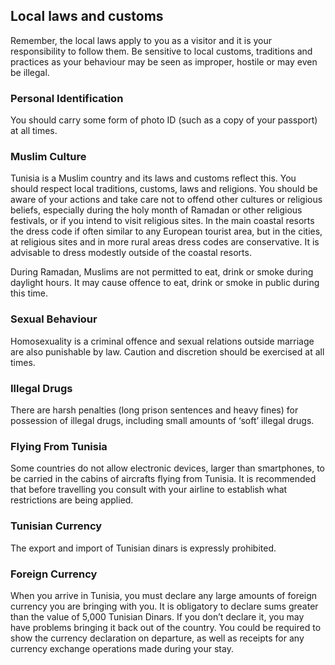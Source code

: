 ## Local laws and customs

Remember, the local laws apply to you as a visitor and it is your responsibility to follow them. Be sensitive to local customs, traditions and practices as your behaviour may be seen as improper, hostile or may even be illegal.

### **Personal Identification**

You should carry some form of photo ID (such as a copy of your passport) at all times.

### **Muslim Culture**

Tunisia is a Muslim country and its laws and customs reflect this. You should respect local traditions, customs, laws and religions. You should be aware of your actions and take care not to offend other cultures or religious beliefs, especially during the holy month of Ramadan or other religious festivals, or if you intend to visit religious sites. In the main coastal resorts the dress code if often similar to any European tourist area, but in the cities, at religious sites and in more rural areas dress codes are conservative. It is advisable to dress modestly outside of the coastal resorts.

During Ramadan, Muslims are not permitted to eat, drink or smoke during daylight hours. It may cause offence to eat, drink or smoke in public during this time.

### **Sexual Behaviour**

Homosexuality is a criminal offence and sexual relations outside marriage are also punishable by law. Caution and discretion should be exercised at all times.

### **Illegal Drugs**

There are harsh penalties (long prison sentences and heavy fines) for possession of illegal drugs, including small amounts of ‘soft’ illegal drugs.

### **Flying From Tunisia**

Some countries do not allow electronic devices, larger than smartphones, to be carried in the cabins of aircrafts flying from Tunisia. It is recommended that before travelling you consult with your airline to establish what restrictions are being applied.

### **Tunisian Currency**

The export and import of Tunisian dinars is expressly prohibited.

### **Foreign Currency**

When you arrive in Tunisia, you must declare any large amounts of foreign currency you are bringing with you. It is obligatory to declare sums greater than the value of 5,000 Tunisian Dinars. If you don’t declare it, you may have problems bringing it back out of the country. You could be required to show the currency declaration on departure, as well as receipts for any currency exchange operations made during your stay.